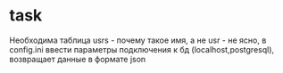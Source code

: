 # task
Необходима таблица usrs - почему такое имя, а не usr - не ясно, в config.ini ввести параметры подключения к бд (localhost,postgresql), возвращает данные в формате json
